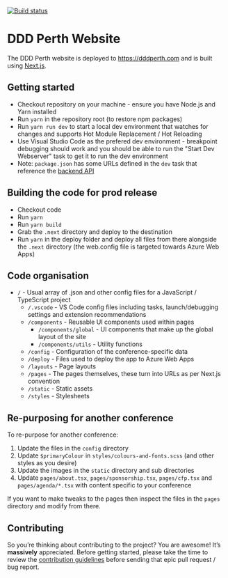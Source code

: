 [![Build status](https://dev.azure.com/dddwa/DDD%20Perth%20Website/_apis/build/status/DDD%20Perth%20Website-CI)](https://dev.azure.com/dddwa/DDD%20Perth%20Website/_build/latest?definitionId=1)

# DDD Perth Website

The DDD Perth website is deployed to https://dddperth.com and is built using [Next.js](https://github.com/zeit/next.js/).

## Getting started

- Checkout repository on your machine - ensure you have Node.js and Yarn installed
- Run `yarn` in the repository root (to restore npm packages)
- Run `yarn run dev` to start a local dev environment that watches for changes and supports Hot Module Replacement / Hot Reloading
- Use Visual Studio Code as the prefered dev environment - breakpoint debugging should work and you should be able to run the "Start Dev Webserver" task to get it to run the dev environment
- Note: `package.json` has some URLs defined in the `dev` task that reference the [backend API](https://github.com/dddwa/ddd-backend)

## Building the code for prod release

- Checkout code
- Run `yarn`
- Run `yarn build`
- Grab the `.next` directory and deploy to the destination
- Run `yarn` in the deploy folder and deploy all files from there alongside the `.next` directory (the web.config file is targeted towards Azure Web Apps)

## Code organisation

- `/` - Usual array of .json and other config files for a JavaScript / TypeScript project
  - `/.vscode` - VS Code config files including tasks, launch/debugging settings and extension recommendations
  - `/components` - Reusable UI components used within pages
    - `/components/global` - UI components that make up the global layout of the site
    - `/components/utils` - Utility functions
  - `/config` - Configuration of the conference-specific data
  - `/deploy` - Files used to deploy the app to Azure Web Apps
  - `/layouts` - Page layouts
  - `/pages` - The pages themselves, these turn into URLs as per Next.js convention
  - `/static` - Static assets
  - `/styles` - Stylesheets

## Re-purposing for another conference

To re-purpose for another conference:

1.  Update the files in the `config` directory
2.  Update `$primaryColour` in `styles/colours-and-fonts.scss` (and other styles as you desire)
3.  Update the images in the `static` directory and sub directories
4.  Update `pages/about.tsx`, `pages/sponsorship.tsx`, `pages/cfp.tsx` and `pages/agenda/*.tsx` with content specific to your conference

If you want to make tweaks to the pages then inspect the files in the `pages` directory and modify from there.

## Contributing

So you’re thinking about contributing to the project? You are awesome! It’s **massively** appreciated. Before getting started, please take the time to review the [contribution guidelines](CONTRIBUTING.MD) before sending that epic pull request / bug report.
